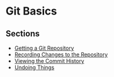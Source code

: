 # Git Basics

## Sections
- [Getting a Git Repository][c2_1]
- [Recording Changes to the Repository][c2_2]
- [Viewing the Commit History][c2_3]
- [Undoing Things][c2_4]

[c2_1]: <chapter_2_1.md> "Getting a Git Repository"
[c2_2]: <chapter_2_2.md> "Recording Changes to the Repository"
[c2_3]: <chapter_2_3.md> "Viewing the Commit History"
[c2_4]: <chapter_2_4.md> "Undoing Things"
